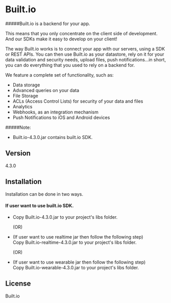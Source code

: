 Built.io
=========

#####Built.io is a backend for your app.


This means that you only concentrate on the client side of development. And our SDKs make it easy to develop on your client!

The way Built.io works is to connect your app with our servers, using a SDK or REST APIs. You can then use Built.io as your datastore, rely on it for your data validation and security needs, upload files, push notifications...in short, you can do everything that you used to rely on a backend for.

We feature a complete set of functionality, such as:

- Data storage
- Advanced queries on your data
- File Storage
- ACLs (Access Control Lists) for security of your data and files
- Analytics
- Webhooks, as an integration mechanism
- Push Notifications to iOS and Android devices  

#####Note:
- Built.io-4.3.0.jar contains built.io SDK.

Version
----

4.3.0


Installation
--------------

Installation can be done in two ways.

#### If user want to use built.io SDK.

- Copy Built.io-4.3.0.jar to your project's libs folder.
		  
   (OR)
						
- (If user want to use realtime jar then follow the following step)						
  Copy Built.io-realtime-4.3.0.jar to your project's libs folder.

   (OR)

- (If user want to use wearable jar then follow the following step)						
  Copy Built.io-wearable-4.3.0.jar to your project's libs folder.



License
----

Built.io
  
    